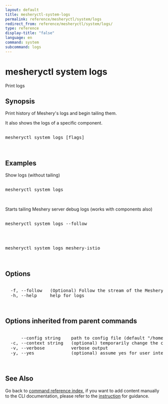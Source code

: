 ```yaml
---
layout: default
title: mesheryctl-system-logs
permalink: reference/mesheryctl/system/logs
redirect_from: reference/mesheryctl/system/logs/
type: reference
display-title: "false"
language: en
command: system
subcommand: logs
---
```


# mesheryctl system logs

Print logs

## Synopsis

Print history of Meshery's logs and begin tailing them.

It also shows the logs of a specific component.
<pre class='codeblock-pre'>
<div class='codeblock'>
mesheryctl system logs [flags]

</div>
</pre> 

## Examples

Show logs (without tailing)
<pre class='codeblock-pre'>
<div class='codeblock'>
mesheryctl system logs

</div>
</pre> 

Starts tailing Meshery server debug logs (works with components also)
<pre class='codeblock-pre'>
<div class='codeblock'>
mesheryctl system logs --follow

</div>
</pre> 

<pre class='codeblock-pre'>
<div class='codeblock'>
mesheryctl system logs meshery-istio

</div>
</pre> 

## Options

<pre class='codeblock-pre'>
<div class='codeblock'>
  -f, --follow   (Optional) Follow the stream of the Meshery's logs. Defaults to false.
  -h, --help     help for logs

</div>
</pre>

## Options inherited from parent commands

<pre class='codeblock-pre'>
<div class='codeblock'>
      --config string    path to config file (default "/home/admin-pc/.meshery/config.yaml")
  -c, --context string   (optional) temporarily change the current context.
  -v, --verbose          verbose output
  -y, --yes              (optional) assume yes for user interactive prompts.

</div>
</pre>

## See Also

Go back to [command reference index](/reference/mesheryctl/), if you want to add content manually to the CLI documentation, please refer to the [instruction](/project/contributing/contributing-cli#preserving-manually-added-documentation) for guidance.
